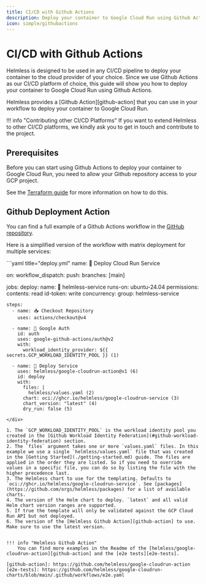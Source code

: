 ```yaml
---
title: CI/CD with Github Actions
description: Deploy your container to Google Cloud Run using Github Actions
icon: simple/githubactions
---
```


# CI/CD with Github Actions

Helmless is designed to be used in any CI/CD pipeline to deploy your container to the cloud provider of your choice. Since we use Github Actions as our CI/CD platform of choice, this guide will show you how to deploy your container to Google Cloud Run using Github Actions.

Helmless provides a [Github Action][github-action] that you can use in your workflow to deploy your container to Google Cloud Run.

!!! info "Contributing other CI/CD Platforms"
    If you want to extend Helmless to other CI/CD platforms, we kindly ask you to get in touch and contribute to the project.

## Prerequisites

Before you can start using Github Actions to deploy your container to Google Cloud Run, you need to allow your Github repository access to your GCP project.

See the [Terraform guide](./terraform.md#workload-identity-federation) for more information on how to do this.

## Github Deployment Action

You can find a full example of a Github Actions workflow in the [GitHub repository](https://github.com/helmless/google-cloudrun-charts/blob/main/.github/workflows/e2e.yaml).

Here is a simplified version of the workflow with matrix deployment for multiple services:

<div class="annotate" markdown>
```yaml title="deploy.yml"
name: 🚀 Deploy Cloud Run Service

on:
  workflow_dispatch:
  push:
    branches: [main]

jobs:
  deploy:
    name: 🚀 helmless-service
    runs-on: ubuntu-24.04
    permissions:
      contents: read
      id-token: write
    concurrency:
      group: helmless-service

    steps:
      - name: 📥 Checkout Repository
        uses: actions/checkout@v4

      - name: 🔑 Google Auth
        id: auth
        uses: google-github-actions/auth@v2
        with:
          workload_identity_provider: ${{ secrets.GCP_WORKLOAD_IDENTITY_POOL }} (1)

      - name: 🚀 Deploy Service
        uses: helmless/google-cloudrun-action@v1 (6)
        id: deploy
        with:
          files: |
            helmless/values.yaml (2)
          chart: oci://ghcr.io/helmless/google-cloudrun-service (3)
          chart_version: "latest" (4)
          dry_run: false (5)
```
</div>

1. The `GCP_WORKLOAD_IDENTITY_POOL` is the workload identity pool you created in the [Github Workload Identity Federation](#github-workload-identity-federation) section.
2. The `files` argument takes one or more `values.yaml` files. In this example we use a single `helmless/values.yaml` file that was created in the [Getting Started](./getting-started.md) guide. The files are applied in the order they are listed. So if you need to override values in a specific file, you can do so by listing the file with the higher precedence last.
3. The Helmless chart to use for the templating. Defaults to `oci://ghcr.io/helmless/google-cloudrun-service`. See [packages](https://github.com/orgs/helmless/packages) for a list of available charts.
4. The version of the Helm chart to deploy. `latest` and all valid Helm chart version ranges are supported.
5. If true the template will only be validated against the GCP Cloud Run API but not deployed.
6. The version of the [Helmless Github Action][github-action] to use. Make sure to use the latest version.


!!! info "Helmless Github Action"
    You can find more examples in the Readme of the [helmless/google-cloudrun-action][github-action] and the [e2e tests][e2e-tests].

[github-action]: https://github.com/helmless/google-cloudrun-action
[e2e-tests]: https://github.com/helmless/google-cloudrun-charts/blob/main/.github/workflows/e2e.yaml
